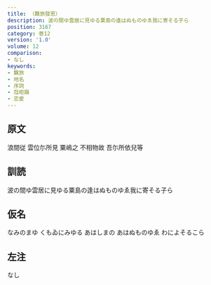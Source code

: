 ```yaml
---
title: （羇旅發思）
description: 波の間ゆ雲居に見ゆる粟島の逢はぬものゆゑ我に寄そる子ら
position: 3167
category: 巻12
version: '1.0'
volume: 12
comparison:
- なし
keywords:
- 羈旅
- 地名
- 序詞
- 尫柜蹋
- 恋愛
---
```


## 原文

浪間従 雲位尓所見 粟嶋之 不相物故 吾尓所依兒等

## 訓読

波の間ゆ雲居に見ゆる粟島の逢はぬものゆゑ我に寄そる子ら

## 仮名

なみのまゆ くもゐにみゆる あはしまの あはぬものゆゑ わによそるこら

## 左注

なし
